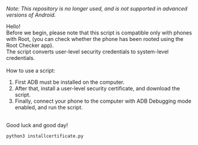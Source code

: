 *Note: This repository is no longer used, and is not supported in advanced versions of Android.*



Hello! <br>
Before we begin, please note that this script is compatible only with phones with Root, (you can check whether the phone has been rooted using the Root Checker app). <br>
The script converts user-level security credentials to system-level credentials. <br>
<br>
How to use a script: <br>
1. First ADB must be installed on the computer. <br>
2. After that, install a user-level security certificate, and download the script. <br>
3. Finally, connect your phone to the computer with ADB Debugging mode enabled, and run the script. <br>
<br>
Good luck and good day! 
<br>

```bash
python3 installcertificate.py
```
